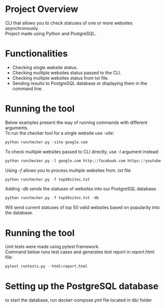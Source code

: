 # Project Overview
CLI that allows you to check statuses of one or more websites asynchronously.\
Project made using Python and PostgreSQL.

# Functionalities
  - Checking single website status.
  - Checking multiple websites status passed to the CLI.
  - Checking multiple websites status from txt file.
  - Sending results to PostgreSQL database or displaying them in the command line.

# Running the tool
Below examples present the way of running commands with different arguments.\
To run the checker tool for a single website use *-site*:
  ```python
python runchecker.py -site google.com
```

To check multiple websites passed to CLI directly, use *-l* argument instead:
```python
python runchecker.py -l google.com http://facebook.com https://youtube.com
```

Using *-f* allows you to process multiple websites from *.txt* file
```python
python runchecker.py -f top50sites.txt
```

Adding *-db* sends the statuses of websites into our PostgreSQL database.
```python
python runchecker.py -f top50sites.txt -db
```

Will send current statuses of top 50 valid websites based on popularity into the database.


# Running the tool
Unit tests were made using pytest framework.\
Command below runs test cases and generates test report in *report.html* file:
```python
pytest runtests.py --html=report.html
```


# Setting up the PostgreSQL database
to start the database, run docker-compose.yml file located in db/ folder

